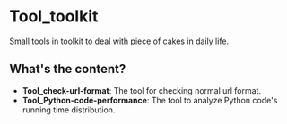 # Tool_toolkit
Small tools in toolkit to deal with piece of cakes in daily life.

## What's the content?
- **Tool_check-url-format**: The tool for checking normal url format.
- **Tool_Python-code-performance**: The tool to analyze Python code's running time distribution.
